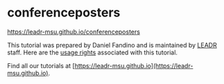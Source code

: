 # conferenceposters
https://leadr-msu.github.io/conferenceposters

This tutorial was prepared by Daniel Fandino and is maintained by [LEADR](http://leadr.msu.edu) staff. Here are the [usage rights](https://github.com/leadr-msu/conferenceposters/blob/master/License.MD) associated with this tutorial.

Find all our tutorials at [https://leadr-msu.github.io](https://leadr-msu.github.io).
